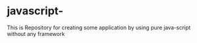 # javascript-
This is Repository for creating some application by using pure java-script without any framework  
